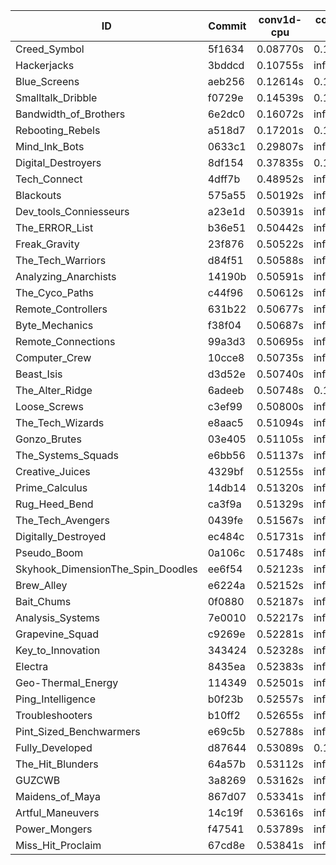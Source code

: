 |ID|Commit|conv1d-cpu|conv1d-gpu|DWSPConv2D-gpu|gemm-gpu|avg|
|-|-|-|-|-|-|-|
|Creed_Symbol|5f1634|0.08770s|0.11808s|infs|1.84941s|infs|
|Hackerjacks|3bddcd|0.10755s|infs|infs|4.56480s|infs|
|Blue_Screens|aeb256|0.12614s|0.12468s|infs|2.00039s|infs|
|Smalltalk_Dribble|f0729e|0.14539s|0.13403s|infs|2.00131s|infs|
|Bandwidth_of_Brothers|6e2dc0|0.16072s|infs|infs|2.11979s|infs|
|Rebooting_Rebels|a518d7|0.17201s|0.15190s|infs|4.49168s|infs|
|Mind_Ink_Bots|0633c1|0.29807s|infs|infs|4.55370s|infs|
|Digital_Destroyers|8df154|0.37835s|0.16168s|infs|2.13303s|infs|
|Tech_Connect|4dff7b|0.48952s|infs|infs|4.52441s|infs|
|Blackouts|575a55|0.50192s|infs|infs|4.54261s|infs|
|Dev_tools_Conniesseurs|a23e1d|0.50391s|infs|infs|4.51676s|infs|
|The_ERROR_List|b36e51|0.50442s|infs|infs|4.58296s|infs|
|Freak_Gravity|23f876|0.50522s|infs|infs|4.57173s|infs|
|The_Tech_Warriors|d84f51|0.50588s|infs|infs|4.50482s|infs|
|Analyzing_Anarchists|14190b|0.50591s|infs|infs|4.51070s|infs|
|The_Cyco_Paths|c44f96|0.50612s|infs|infs|4.57178s|infs|
|Remote_Controllers|631b22|0.50677s|infs|infs|4.49350s|infs|
|Byte_Mechanics|f38f04|0.50687s|infs|infs|4.54676s|infs|
|Remote_Connections|99a3d3|0.50695s|infs|infs|4.51045s|infs|
|Computer_Crew|10cce8|0.50735s|infs|infs|4.55183s|infs|
|Beast_Isis|d3d52e|0.50740s|infs|infs|4.57652s|infs|
|The_Alter_Ridge|6adeeb|0.50748s|0.15411s|infs|4.49737s|infs|
|Loose_Screws|c3ef99|0.50800s|infs|infs|4.58886s|infs|
|The_Tech_Wizards|e8aac5|0.51094s|infs|infs|4.51658s|infs|
|Gonzo_Brutes|03e405|0.51105s|infs|infs|4.53763s|infs|
|The_Systems_Squads|e6bb56|0.51137s|infs|infs|4.58634s|infs|
|Creative_Juices|4329bf|0.51255s|infs|infs|4.53767s|infs|
|Prime_Calculus|14db14|0.51320s|infs|infs|4.54301s|infs|
|Rug_Heed_Bend|ca3f9a|0.51329s|infs|infs|4.58434s|infs|
|The_Tech_Avengers|0439fe|0.51567s|infs|infs|4.51468s|infs|
|Digitally_Destroyed|ec484c|0.51731s|infs|infs|4.54675s|infs|
|Pseudo_Boom|0a106c|0.51748s|infs|infs|4.56412s|infs|
|Skyhook_DimensionThe_Spin_Doodles|ee6f54|0.52123s|infs|infs|4.59988s|infs|
|Brew_Alley|e6224a|0.52152s|infs|infs|4.58141s|infs|
|Bait_Chums|0f0880|0.52187s|infs|infs|4.53885s|infs|
|Analysis_Systems|7e0010|0.52217s|infs|infs|4.54740s|infs|
|Grapevine_Squad|c9269e|0.52281s|infs|infs|4.54919s|infs|
|Key_to_Innovation|343424|0.52328s|infs|infs|4.54371s|infs|
|Electra|8435ea|0.52383s|infs|infs|4.54210s|infs|
|Geo-Thermal_Energy|114349|0.52501s|infs|infs|4.57456s|infs|
|Ping_Intelligence|b0f23b|0.52557s|infs|infs|4.68308s|infs|
|Troubleshooters|b10ff2|0.52655s|infs|infs|4.54938s|infs|
|Pint_Sized_Benchwarmers|e69c5b|0.52788s|infs|infs|4.56901s|infs|
|Fully_Developed|d87644|0.53089s|0.15981s|infs|2.18533s|infs|
|The_Hit_Blunders|64a57b|0.53112s|infs|infs|4.56325s|infs|
|GUZCWB|3a8269|0.53162s|infs|infs|4.49620s|infs|
|Maidens_of_Maya|867d07|0.53341s|infs|infs|4.50482s|infs|
|Artful_Maneuvers|14c19f|0.53616s|infs|infs|4.61307s|infs|
|Power_Mongers|f47541|0.53789s|infs|infs|4.53025s|infs|
|Miss_Hit_Proclaim|67cd8e|0.53841s|infs|infs|4.56556s|infs|
